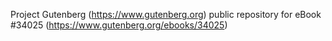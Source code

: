 Project Gutenberg (https://www.gutenberg.org) public repository for eBook #34025 (https://www.gutenberg.org/ebooks/34025)
